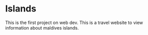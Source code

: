 # Islands

This is the first project on web dev.
This is a travel website to view information about maldives islands.
